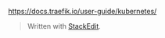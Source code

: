 

https://docs.traefik.io/user-guide/kubernetes/
> Written with [StackEdit](https://stackedit.io/).
<!--stackedit_data:
eyJoaXN0b3J5IjpbLTE4ODI3MDU2NDVdfQ==
-->